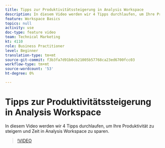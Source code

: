 ```yaml
---
title: Tipps zur Produktivitätssteigerung in Analysis Workspace
description: In diesem Video werden wir 4 Tipps durchlaufen, um Ihre Produktivität zu steigern und Zeit in Analysis Workspace zu sparen.
feature: Workspace Basics
topics: null
activity: use
doc-type: feature video
team: Technical Marketing
kt: 4110
role: Business Practitioner
level: Beginner
translation-type: tm+mt
source-git-commit: f3b3fa7d91b0cb21005b57768ca23ed6700fcc03
workflow-type: tm+mt
source-wordcount: '53'
ht-degree: 0%

---
```



# Tipps zur Produktivitätssteigerung in Analysis Workspace

In diesem Video werden wir 4 Tipps durchlaufen, um Ihre Produktivität zu steigern und Zeit in Analysis Workspace zu sparen.

>[!VIDEO](https://video.tv.adobe.com/v/31157/?quality=12)
